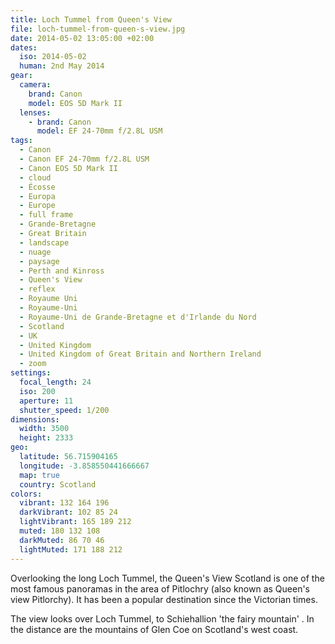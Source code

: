 ```yaml
---
title: Loch Tummel from Queen's View
file: loch-tummel-from-queen-s-view.jpg
date: 2014-05-02 13:05:00 +02:00
dates:
  iso: 2014-05-02
  human: 2nd May 2014
gear:
  camera:
    brand: Canon
    model: EOS 5D Mark II
  lenses:
    - brand: Canon
      model: EF 24-70mm f/2.8L USM
tags:
  - Canon
  - Canon EF 24-70mm f/2.8L USM
  - Canon EOS 5D Mark II
  - cloud
  - Écosse
  - Europa
  - Europe
  - full frame
  - Grande-Bretagne
  - Great Britain
  - landscape
  - nuage
  - paysage
  - Perth and Kinross
  - Queen's View
  - reflex
  - Royaume Uni
  - Royaume-Uni
  - Royaume-Uni de Grande-Bretagne et d'Irlande du Nord
  - Scotland
  - UK
  - United Kingdom
  - United Kingdom of Great Britain and Northern Ireland
  - zoom
settings:
  focal_length: 24
  iso: 200
  aperture: 11
  shutter_speed: 1/200
dimensions:
  width: 3500
  height: 2333
geo:
  latitude: 56.715904165
  longitude: -3.858550441666667
  map: true
  country: Scotland
colors:
  vibrant: 132 164 196
  darkVibrant: 102 85 24
  lightVibrant: 165 189 212
  muted: 180 132 108
  darkMuted: 86 70 46
  lightMuted: 171 188 212
---
```


Overlooking the long Loch Tummel, the Queen's View Scotland is one of the most famous panoramas in the area of Pitlochry (also known as Queen's view Pitlorchy). 
It has been a popular destination since the Victorian times.

The view looks over Loch Tummel, to Schiehallion 'the fairy mountain' . In the distance are the mountains of Glen Coe on Scotland's west coast.
